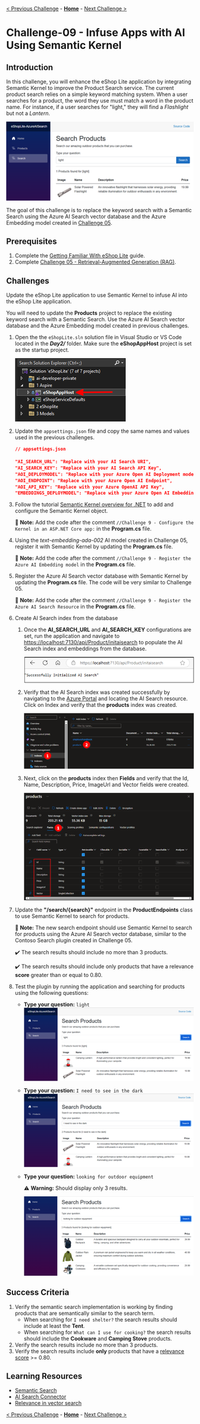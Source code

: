 [< Previous Challenge](../../Day1/Challenge-08.md) - [**Home**](../README.md) - [Next Challenge >](./Challenge-10.md)

# Challenge-09 - Infuse Apps with AI Using Semantic Kernel

## Introduction

In this challenge, you will enhance the eShop Lite application by integrating Semantic Kernel to improve the Product Search service. The current product search relies on a simple keyword matching system. When a user searches for a product, the word they use must match a word in the product name. For instance, if a user searches for "light," they will find a *Flashlight* but not a *Lantern*.

![Image of keyword search for light](./Resources/images/ch09i04.png)

The goal of this challenge is to replace the keyword search with a Semantic Search using the Azure AI Search vector database and the Azure Embedding model created in [Challenge 05](./Challenge-05.md).

## Prerequisites

1. Complete the [Getting Familiar With eShop Lite](./Resources/Supporting%20Challenges/Challenge-09-Reference-App.md) guide.
1. Complete [Challenge 05 - Retrieval-Augmented Generation (RAG)](./Challenge-05.md).

## Challenges

Update the eShop Lite application to use Semantic Kernel to infuse AI into the eShop Lite application.

You will need to update the **Products** project to replace the existing keyword search with a Semantic Search. Use the Azure AI Search vector database and the Azure Embedding model created in previous challenges.

1. Open the the ```eShopLite.sln``` solution file in Visual Studio or VS Code located in the ***Day2/*** folder. Make sure the **eShopAppHost** project is set as the startup project.

    ![eShopAppHost startup project](./Resources/images/ch09i05.png)

1. Update the `appsettings.json` file and copy the same names and values used in the previous challenges.

    ```json
    // appsettings.json

    "AI_SEARCH_URL": "Replace with your AI Search URI",
    "AI_SEARCH_KEY": "Replace with your AI Search API Key",
    "AOI_DEPLOYMODEL": "Replace with your Azure Open AI Deployment model",
    "AOI_ENDPOINT": "Replace with your Azure Open AI Endpoint",
    "AOI_API_KEY": "Replace with your Azure OpenAI API Key",
    "EMBEDDINGS_DEPLOYMODEL": "Replace with your Azure Open AI Embeddings Deployment model name"
    ```

1. Follow the tutorial [Semantic Kernel overview for .NET](https://learn.microsoft.com/en-us/dotnet/ai/semantic-kernel-dotnet-overview) to add and configure the Semantic Kernel object.

    :pushpin: **Note:** Add the code after the comment `//Challenge 9 - Configure the Kernel in an ASP.NET Core app:` in the **Program.cs** file.

1. Using the *text-embedding-ada-002* AI model created in Challenge 05, register it with Semantic Kernel by updating the **Program.cs** file.

    :pushpin: **Note:** Add the code after the comment `//Challenge 9 - Register the Azure AI Embedding model` in the **Program.cs** file.

1. Register the Azure AI Search vector database with Semantic Kernel by updating the **Program.cs** file. The code will be very similar to Challenge 05.

    :pushpin: **Note:** Add the code after the comment `//Challenge 9 - Register the Azure AI Search Resource` in the **Program.cs** file.

1. Create AI Search index from the database

    1. Once the **AI_SEARCH_URL** and **AI_SEARCH_KEY** configurations are set, run the application and navigate to [https://localhost:7130/api/Product/initaisearch](https://localhost:7130/api/Product/initaisearch) to populate the AI Search index and embeddings from the database.

        ![AI Search index](./Resources/images/ch09i08.png)

    1. Verify that the AI Search index was created successfully by navigating to the [Azure Portal](https://portal.azure.com) and locating the AI Search resource. Click on Index and verify that the **products** index was created.

        ![AI Search index in Azure Portal](./Resources/images/ch09i09.png)

    1. Next, click on the **products** index then **Fields** and verify that the  Id, Name, Description, Price, ImageUrl and Vector fields were created.

        ![AI Search index fields in Azure Portal](./Resources/images/ch09i10.png)

1. Update the **"/search/{search}"** endpoint in the **ProductEndpoints** class to use Semantic Kernel to search for products.

    :pushpin: **Note:** The new search endpoint should use Semantic Kernel to search for products using the Azure AI Search vector database, similar to the Contoso Search plugin created in Challenge 05.

    :heavy_check_mark: The search results should include no more than 3 products.

    :heavy_check_mark: The search results should include only products that have a relevance **score** greater than or equal to 0.80.

1. Test the plugin by running the application and searching for products using the following questions:
    * **Type your question:** `light`
        ![Screen Shot](./Resources/images/ch09i01.png)
    * **Type your question:** `I need to see in the dark`
        ![Screen Shot](./Resources/images/ch09i02.png)
    * **Type your question:** `looking for outdoor equipment`

        :warning: **Warning:** Should display only 3 results.

        ![Screen Shot](./Resources/images/ch09i03.png)

## Success Criteria

1. Verify the semantic search implementation is working by finding products that are semantically similar to the search term.
    * When searching for `I need shelter?` the search results should include at least the **Tent**.
    * When searching for `What can I use for cooking?` the search results should include the **Cookware** and **Camping Stove** products.
1. Verify the search results include no more than 3 products.
1. Verify the search results include **only** products that have a [relevance score](https://learn.microsoft.com/en-us/azure/search/vector-search-ranking#scores-in-a-vector-search-results) >= 0.80.

## Learning Resources

* [Semantic Search](https://en.wikipedia.org/wiki/Semantic_search)
* [AI Search Connector](https://learn.microsoft.com/en-us/semantic-kernel/concepts/vector-store-connectors/out-of-the-box-connectors/azure-ai-search-connector?pivots=programming-language-csharp)
* [Relevance in vector search](https://learn.microsoft.com/en-us/azure/search/vector-search-ranking)

[< Previous Challenge](./Challenge-08.md) - [**Home**](../README.md) - [Next Challenge >](./Challenge-10.md)
